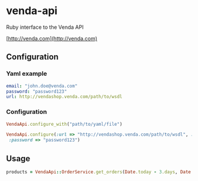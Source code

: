 venda-api
========

Ruby interface to the Venda API

[http://venda.com](http://venda.com)

Configuration
-------------

### Yaml example

```yaml
email: "john.doe@venda.com"
password: "password123"
url: http://vendashop.venda.com/path/to/wsdl
```

### Configuration

```ruby
VendaApi.configure_with("path/to/yaml/file")
```

```ruby
VendaApi.configure(:url => "http://vendashop.venda.com/path/to/wsdl", :email => "john.doe@venda.com",
 :password => "password123")
```

Usage
-------------

```ruby
products = VendaApi::OrderService.get_orders(Date.today - 3.days, Date.today)
```